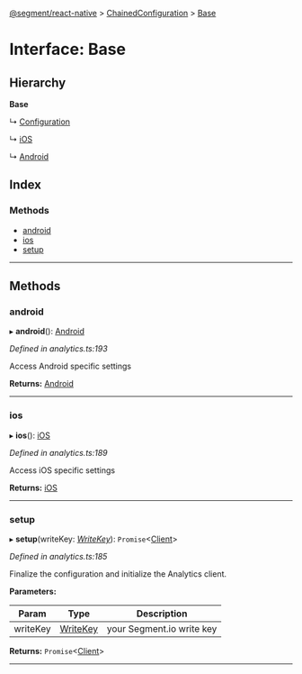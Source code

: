 [@segment/react-native](../README.md) > [ChainedConfiguration](../modules/analytics.chainedconfiguration.md) > [Base](../interfaces/analytics.chainedconfiguration.base.md)

# Interface: Base

## Hierarchy

**Base**

↳  [Configuration](analytics.chainedconfiguration.configuration.md)

↳  [iOS](analytics.chainedconfiguration.ios.md)

↳  [Android](analytics.chainedconfiguration.android.md)

## Index

### Methods

* [android](analytics.chainedconfiguration.base.md#android)
* [ios](analytics.chainedconfiguration.base.md#ios)
* [setup](analytics.chainedconfiguration.base.md#setup)

---

## Methods

<a id="android"></a>

###  android

▸ **android**(): [Android](analytics.chainedconfiguration.android.md)

*Defined in analytics.ts:193*

Access Android specific settings

**Returns:** [Android](analytics.chainedconfiguration.android.md)

___
<a id="ios"></a>

###  ios

▸ **ios**(): [iOS](analytics.chainedconfiguration.ios.md)

*Defined in analytics.ts:189*

Access iOS specific settings

**Returns:** [iOS](analytics.chainedconfiguration.ios.md)

___
<a id="setup"></a>

###  setup

▸ **setup**(writeKey: *[WriteKey](../#writekey)*): `Promise`<[Client](../classes/analytics.client.md)>

*Defined in analytics.ts:185*

Finalize the configuration and initialize the Analytics client.

**Parameters:**

| Param | Type | Description |
| ------ | ------ | ------ |
| writeKey | [WriteKey](../#writekey) |  your Segment.io write key |

**Returns:** `Promise`<[Client](../classes/analytics.client.md)>

___

